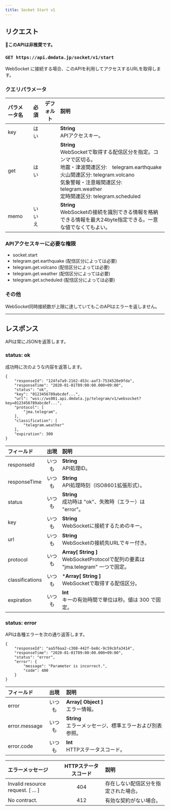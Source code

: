 ```yaml
---
title: Socket Start v1
---
```


## リクエスト

**&#x1f6ab;このAPIは非推奨です。**

### `GET https://api.dmdata.jp/socket/v1/start`
WebSocket に接続する場合、このAPIを利用してアクセスするURLを取得します。

### クエリパラメータ
|パラメータ名|必須|デフォルト|説明|
|:--|:-:|:-:|:--|
|key|はい||**String** <br/> APIアクセスキー。|
|get|はい||**String** <br/> WebSocketで取得する配信区分を指定。コンマで区切る。<br/> 地震・津波関連区分:　telegram.earthquake<br/> 火山関連区分: telegram.volcano<br/> 気象警報・注意報関連区分: telegram.weather<br/> 定時関連区分: telegram.scheduled|
|memo|いいえ||**String** <br/> WebSocketの接続を識別できる情報を格納できる情報を最大24byte指定できる。一意な値でなくてもよい。|

### APIアクセスキーに必要な権限
* socket.start
* telegram.get.earthquake (配信区分によっては必要)
* telegram.get.volcano (配信区分によっては必要)
* telegram.get.weather (配信区分によっては必要)
* telegram.get.scheduled (配信区分によっては必要)


### その他
WebSocket同時接続数が上限に達していてもこのAPIはエラーを返しません。

---

## レスポンス
APIは常にJSONを返答します。

### status: ok
成功時に次のような内容を返答します。

```
{
    "responseId": "124fa7a9-2162-453c-aaf3-7534528e9fda",
    "responseTime": "2020-01-01T09:00:00.000+09:00",
    "status": "ok",
    "key": "0123456789abcdef...",
    "url": "wss://ws001.api.dmdata.jp/telegram/v1/websocket?key=0123456789abcdef...",
    "protocol": [
        "jma.telegram",
    ],
    "classification": [
        "telegram.weather"
    ],
    "expiration": 300
}
```

|フィールド|出現|説明|
|:--|:-:|:--|
|responseId|いつも|**String** <br/> API処理ID。|
|responseTime|いつも|**String** <br/> API処理時刻（ISO8601拡張形式）。|
|status|いつも|**String** <br/> 成功時は "ok"、失敗時（エラー）は "error"。|
|key|いつも|**String** <br/> WebSocketに接続するためのキー。|
|url|いつも|**String** <br/> WebSocketの接続先URLでキー付き。|
|protocol|いつも|**Array[ String ]** <br/> WebSocketProtocolで配列の要素は "jma.telegram" 一つで固定。|
|classifications|いつも|***Array[ String ]** <br/> WebSocketで取得する配信区分。|
|expiration|いつも|**Int** <br/> キーの有効時間で単位は秒。値は 300 で固定。|

### status: error
APIは各種エラーを次の通り返答します。

```
{
    "responseId": "aa5f6aa2-c308-442f-be8c-9c59cbfa3414",
    "responseTime": "2020-01-01T09:00:00.000+09:00",
    "status": "error",
    "error": {
        "message": "Parameter is incorrect.",
        "code": 400
    }
}
```

|フィールド|出現|説明|
|:--|:-:|:--|
|error|いつも|**Array[ Object ]** <br/> エラー情報。|
|error.message|いつも|**String** <br/> エラーメッセージ、標準エラーおよび別表参照。|
|error.code|いつも|**Int** <br/> HTTPステータスコード。|


|エラーメッセージ|HTTPステータスコード|説明|
|:--|:-:|:--|
|Invalid resource request. [ ... ]|404|存在しない配信区分を指定された場合。|
|No contract.|412|有効な契約がない場合。|
